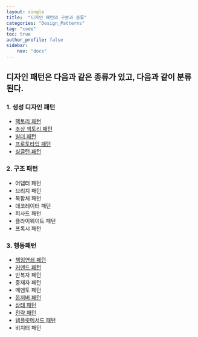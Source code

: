 ```yaml
---
layout: single
title:  "디자인 패턴의 구분과 종류"
categories: "Design_Patterns"
tag: "code"
toc: true
author_profile: false
sidebar:
    nav: "docs"
---
```


## 디자인 패턴은 다음과 같은 종류가 있고, 다음과 같이 분류된다.  


### 1. 생성 디자인 패턴  
- [팩토리 패턴](https://gihak111.github.io/design_patterns/2024/10/15/Design_Patterns_2_upload.html)    
- [추상 책토리 패턴](https://gihak111.github.io/design_patterns/2024/10/18/Design_Patterns_3_upload.html)  
- [빌더 패턴](https://gihak111.github.io/design_patterns/2024/10/19/Design_Patterns_4_upload.html)  
- [프로토타입 패턴](https://gihak111.github.io/design_patterns/2024/11/06/Design_Patterns_6_upload.html)  
- [싱글턴 패턴](https://gihak111.github.io/design_patterns/2024/10/14/Design_Patterns_1_upload.html)    

### 2. 구조 패턴  
- 어댑터 패턴  
- 브리지 패턴  
- 복합체 패턴  
- 데코레이터 패턴  
- 퍼사드 패턴  
- 플라이웨이트 패턴  
- 프록시 패턴  

### 3. 행동패턴  
- [책임연쇄 패턴](https://gihak111.github.io/design_patterns/2024/11/20/Design_Patterns_11_upload.html)  
- [커맨드 패턴](https://gihak111.github.io/design_patterns/2024/11/19/Design_Patterns_10_upload.html)  
- 반복자 패턴  
- 중재자 패턴  
- 메멘토 패턴  
- [옵저버 패턴](https://gihak111.github.io/design_patterns/2024/11/16/Design_Patterns_7_upload.html)  
- [상태 패턴](https://gihak111.github.io/design_patterns/2024/11/17/Design_Patterns_8_upload.html)  
- [전략 패턴](https://gihak111.github.io/design_patterns/2024/11/03/Design_Patterns_5_upload.html)   
- [템플릿메서드 패턴](https://gihak111.github.io/design_patterns/2024/11/18/Design_Patterns_9_upload.html)  
- 비지터 패턴  